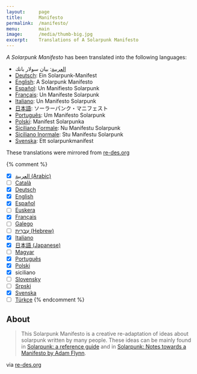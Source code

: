 ```yaml
---
layout:     page
title:      Manifesto
permalink:  /manifesto/
menu:       main
image:      /media/thumb-big.jpg
excerpt:    Translations of A Solarpunk Manifesto
---
```


*A Solarpunk Manifesto* has been translated into the following languages:

- [العربية](/solarpunk/manifesto/arabic.html): بيان سولار بانك
- [Deutsch](/solarpunk/manifesto/deutsch.html): Ein Solarpunk-Manifest
- [English](/solarpunk/manifesto/english.html): A Solarpunk Manifesto
- [Español](/solarpunk/manifesto/espanol.html): Un Manifiesto Solarpunk
- [Français](/solarpunk/manifesto/francais.html): Un Manifeste Solarpunk
- [Italiano](/solarpunk/manifesto/italiano.html): Un Manifesto Solarpunk
- [日本語](/solarpunk/manifesto/japanese.html): ソーラーパンク・マニフェスト
- [Português](/solarpunk/manifesto/portugues.html): Um Manifesto Solarpunk
- [Polski](/solarpunk/manifesto/polski.html): Manifest Solarpunka
- [Siciliano Formale](/solarpunk/manifesto/siciliano-formale.html): Nu Manifestu Solarpunk
- [Siciliano Inormale](/solarpunk/manifesto/siciliano-informale.html): Stu Manifestu Solarpunk
- [Svenska](/solarpunk/manifesto/svenska.html): Ett solarpunkmanifest

These translations were mirrored from [re-des.org](http://www.re-des.org/un-manifiesto-solarpunk-todos-los-idiomas/)

{% comment %}
- [x] [العربية (Arabic)](/solarpunk/manifesto/.html)
- [ ] [Català](/solarpunk/manifesto/.html)
- [x] [Deutsch](/solarpunk/manifesto/.html)
- [x] [English](/solarpunk/manifesto/.html)
- [x] [Español](/solarpunk/manifesto/.html)
- [ ] [Euskera](/solarpunk/manifesto/.html)
- [x] [Français](/solarpunk/manifesto/.html)
- [ ] [Galego](/solarpunk/manifesto/.html)
- [ ] [עִברִית (Hebrew)](/solarpunk/manifesto/.html)
- [x] [Italiano](/solarpunk/manifesto/.html)
- [x] [日本語 (Japanese)](/solarpunk/manifesto/.html)
- [ ] [Magyar](/solarpunk/manifesto/.html)
- [x] [Português](/solarpunk/manifesto/.html)
- [x] [Polski](/solarpunk/manifesto/.html)
- [x] siciliano
- [ ] [Slovensky](/solarpunk/manifesto/.html)
- [ ] [Srpski](/solarpunk/manifesto/.html)
- [x] [Svenska](/solarpunk/manifesto/.html)
- [ ] [Türkçe](/solarpunk/manifesto/.html)
{% endcomment %}

## About

> This Solarpunk Manifesto is a creative re-adaptation of ideas about solarpunk written by many people. These ideas can be mainly found in [Solarpunk: a reference guide](https://medium.com/solarpunks/solarpunk-a-reference-guide-8bcf18871965) and in [Solarpunk: Notes towards a Manifesto by Adam Flynn](https://hieroglyph.asu.edu/2014/09/solarpunk-notes-toward-a-manifesto/).

via [re-des.org](http://www.re-des.org/a-solarpunk-manifesto/)

